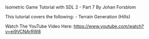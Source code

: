 Isometric Game Tutorial with SDL 2 - Part 7
By Johan Forsblom

This tutorial covers the following: -  Terrain Generation (Hills)

Watch The YouTube Video Here: https://www.youtube.com/watch?v=ei9VCNArRW8



